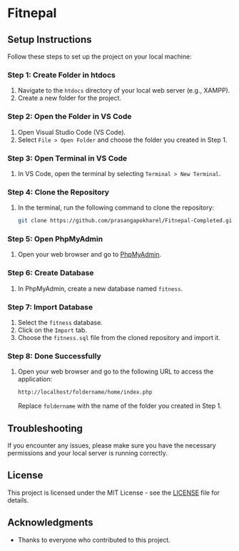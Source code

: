 
# Fitnepal

## Setup Instructions

Follow these steps to set up the project on your local machine:

### Step 1: Create Folder in htdocs
1. Navigate to the `htdocs` directory of your local web server (e.g., XAMPP).
2. Create a new folder for the project.

### Step 2: Open the Folder in VS Code
1. Open Visual Studio Code (VS Code).
2. Select `File > Open Folder` and choose the folder you created in Step 1.

### Step 3: Open Terminal in VS Code
1. In VS Code, open the terminal by selecting `Terminal > New Terminal`.

### Step 4: Clone the Repository
1. In the terminal, run the following command to clone the repository:
   ```sh
   git clone https://github.com/prasangapokharel/Fitnepal-Completed.git
   ```

### Step 5: Open PhpMyAdmin
1. Open your web browser and go to [PhpMyAdmin](http://localhost/phpmyadmin/).

### Step 6: Create Database
1. In PhpMyAdmin, create a new database named `fitness`.

### Step 7: Import Database
1. Select the `fitness` database.
2. Click on the `Import` tab.
3. Choose the `fitness.sql` file from the cloned repository and import it.

### Step 8: Done Successfully
1. Open your web browser and go to the following URL to access the application:
   ```sh
   http://localhost/foldername/home/index.php
   ```
   Replace `foldername` with the name of the folder you created in Step 1.

## Troubleshooting
If you encounter any issues, please make sure you have the necessary permissions and your local server is running correctly.

## License
This project is licensed under the MIT License - see the [LICENSE](LICENSE) file for details.

## Acknowledgments
- Thanks to everyone who contributed to this project.
